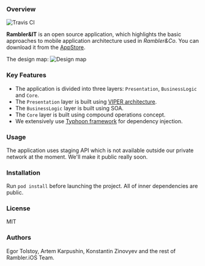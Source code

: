 ### Overview
![Travis CI](https://travis-ci.org/rambler-ios/RamblerConferences.svg?branch=develop)

**Rambler&IT** is an open source application, which highlights the basic approaches to mobile application architecture used in *Rambler&Co*. You can download it from the [AppStore](https://itunes.apple.com/us/app/rambler-it/id1145829115).

The design map:
![Design map](http://i.imgur.com/MhQqy87.png)

### Key Features

- The application is divided into three layers: `Presentation`, `BusinessLogic` and `Core`.
- The `Presentation` layer is built using [VIPER architecture](https://github.com/rambler-ios/The-Book-of-VIPER).
- The `BusinessLogic` layer is built using SOA.
- The `Core` layer is built using compound operations concept.
- We extensively use [Typhoon framework](https://github.com/appsquickly/Typhoon) for dependency injection.

### Usage

The application uses staging API which is not available outside our private network at the moment. We'll make it public really soon.

### Installation

Run `pod install` before launching the project. All of inner dependencies are public.

### License

MIT

### Authors

Egor Tolstoy, Artem Karpushin, Konstantin Zinovyev and the rest of Rambler.iOS Team.
